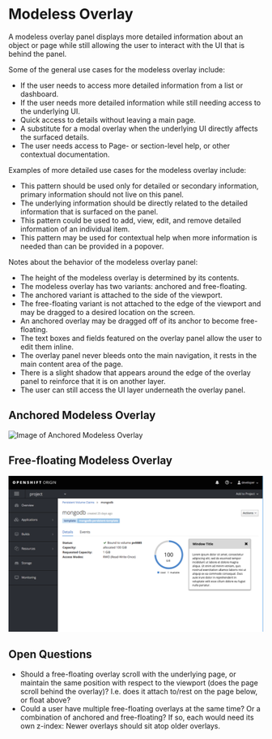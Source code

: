 # Modeless Overlay

A modeless overlay panel displays more detailed information about an object or page while still allowing the user to interact with the UI that is behind the panel.

Some of the general use cases for the modeless overlay include:
- If the user needs to access more detailed information from a list or dashboard.
- If the user needs more detailed information while still needing access to the underlying UI.
- Quick access to details without leaving a main page.
- A substitute for a modal overlay when the underlying UI directly affects the surfaced details.
- The user needs access to Page- or section-level help, or other contextual documentation.

Examples of more detailed use cases for the modeless overlay include:
- This pattern should be used only for detailed or secondary information, primary information should not live on this panel.
- The underlying information should be directly related to the detailed information that is surfaced on the panel.  
- This pattern could be used to add, view, edit, and remove detailed information of an individual item.
- This pattern may be used for contextual help when more information is needed than can be provided in a popover.

Notes about the behavior of the modeless overlay panel:
- The height of the modeless overlay is determined by its contents.
- The modeless overlay has two variants: anchored and free-floating.
- The anchored variant is attached to the side of the viewport.
- The free-floating variant is not attached to the edge of the viewport and may be dragged to a desired location on the screen.
- An anchored overlay may be dragged off of its anchor to become free-floating.
- The text boxes and fields featured on the overlay panel allow the user to edit them inline.  
- The overlay panel never bleeds onto the main navigation, it rests in the main content area of the page.
- There is a slight shadow that appears around the edge of the overlay panel to reinforce that it is on another layer.
- The user can still access the UI layer underneath the overlay panel.

## Anchored Modeless Overlay
![Image of Anchored Modeless Overlay](img/modeless-overlay-panel.png)

## Free-floating Modeless Overlay
![Image of Free-floating Modeless Overlay](img/modeless-overlay-free-floating.png)

## Open Questions
- Should a free-floating overlay scroll with the underlying page, or maintain the same position with respect to the viewport (does the page scroll behind the overlay)? I.e. does it attach to/rest on the page below, or float above?
- Could a user have multiple free-floating overlays at the same time? Or a combination of anchored and free-floating? If so, each would need its own z-index: Newer overlays should sit atop older overlays.
